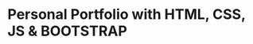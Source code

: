 # Personal Portfolio with HTML, CSS, JS & BOOTSTRAP

<!-- <form>
              <input
                type="text"
                class="form-control form-control-lg"
                placeholder="Name"
              />
              <input
                type="email"
                class="form-control mt-3"
                placeholder="Email"
              />
              <input
                type="text"
                class="form-control mt-3"
                placeholder="Subject"
              />
              <div class="mb-3 mt-3">
                <textarea
                  class="form-control"
                  rows="5"
                  id="comment"
                  name="text"
                  placeholder="Project Details"
                ></textarea>
              </div>
            </form>
            <button type="submit" class="btn btn-success mt-3">
              Contact Me
            </button> -->
